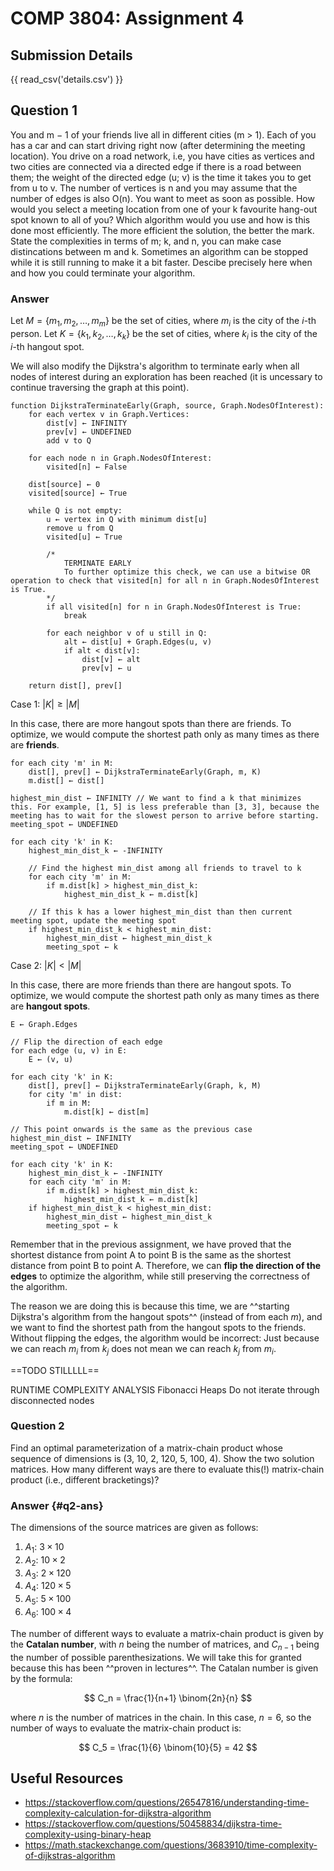 # COMP 3804: Assignment 4

## Submission Details

{{ read_csv('details.csv') }}

## Question 1

You and m − 1 of your friends live all in different cities (m > 1). Each of you has a car and can start driving right now (after determining the meeting location). You drive on a road network, i.e, you have cities as vertices and two cities are connected via a directed edge if there is a road between them; the weight of the directed edge (u; v) is the time it takes you to get from u to v. The number of vertices is n and you may assume that the number of edges is also O(n). You want to meet as soon as possible. How would you select a meeting location from one of your k favourite hang-out spot known to all of you? Which algorithm would you use and how is this done most efficiently. The more efficient the solution, the better the mark. State the complexities in terms of m; k, and n, you can make case distincations between m and k. Sometimes an algorithm can be stopped while it is still running to make it a bit faster. Descibe precisely here when and how you could terminate your algorithm.

### Answer

Let $M = \{m_1, m_2, \ldots, m_{m}\}$ be the set of cities, where $m_i$ is the city of the $i$-th person.
Let $K = \{k_1, k_2, \ldots, k_{k}\}$  be the set of cities, where $k_i$ is the city of the $i$-th hangout spot.

We will also modify the Dijkstra's algorithm to terminate early when all nodes of interest during an exploration has been reached (it is uncessary to continue traversing the graph at this point).

```plaintext
function DijkstraTerminateEarly(Graph, source, Graph.NodesOfInterest):
    for each vertex v in Graph.Vertices:
        dist[v] ← INFINITY
        prev[v] ← UNDEFINED
        add v to Q
   
    for each node n in Graph.NodesOfInterest:
        visited[n] ← False
    
    dist[source] ← 0
    visited[source] ← True

    while Q is not empty:
        u ← vertex in Q with minimum dist[u]
        remove u from Q
        visited[u] ← True

        /*
            TERMINATE EARLY
            To further optimize this check, we can use a bitwise OR operation to check that visited[n] for all n in Graph.NodesOfInterest is True.
        */
        if all visited[n] for n in Graph.NodesOfInterest is True:
            break
       
        for each neighbor v of u still in Q:
            alt ← dist[u] + Graph.Edges(u, v)
            if alt < dist[v]:
                dist[v] ← alt
                prev[v] ← u

    return dist[], prev[]
```

Case 1: $|K| \geq |M|$

In this case, there are more hangout spots than there are friends. To optimize, we would compute the shortest path only as many times as there are **friends**.

```plaintext
for each city 'm' in M:
    dist[], prev[] ← DijkstraTerminateEarly(Graph, m, K)
    m.dist[] ← dist[]

highest_min_dist ← INFINITY // We want to find a k that minimizes this. For example, [1, 5] is less preferable than [3, 3], because the meeting has to wait for the slowest person to arrive before starting.
meeting_spot ← UNDEFINED

for each city 'k' in K:
    highest_min_dist_k ← -INFINITY
    
    // Find the highest min_dist among all friends to travel to k
    for each city 'm' in M:
        if m.dist[k] > highest_min_dist_k:
            highest_min_dist_k ← m.dist[k]
    
    // If this k has a lower highest_min_dist than then current meeting spot, update the meeting spot
    if highest_min_dist_k < highest_min_dist:
        highest_min_dist ← highest_min_dist_k
        meeting_spot ← k
```

Case 2: $|K| < |M|$

In this case, there are more friends than there are hangout spots. To optimize, we would compute the shortest path only as many times as there are **hangout spots**.

```plaintext
E ← Graph.Edges

// Flip the direction of each edge
for each edge (u, v) in E:
    E ← (v, u)

for each city 'k' in K:
    dist[], prev[] ← DijkstraTerminateEarly(Graph, k, M)
    for city 'm' in dist:
        if m in M:
            m.dist[k] ← dist[m]

// This point onwards is the same as the previous case
highest_min_dist ← INFINITY
meeting_spot ← UNDEFINED

for each city 'k' in K:
    highest_min_dist_k ← -INFINITY
    for each city 'm' in M:
        if m.dist[k] > highest_min_dist_k:
            highest_min_dist_k ← m.dist[k]
    if highest_min_dist_k < highest_min_dist:
        highest_min_dist ← highest_min_dist_k
        meeting_spot ← k
```

Remember that in the previous assignment, we have proved that the shortest distance from point A to point B is the same as the shortest distance from point B to point A. Therefore, we can **flip the direction of the edges** to optimize the algorithm, while still preserving the correctness of the algorithm.

The reason we are doing this is because this time, we are ^^starting Dijkstra's algorithm from the hangout spots^^ (instead of from each $m$), and we want to find the shortest path from the hangout spots to the friends. Without flipping the edges, the algorithm would be incorrect: Just because we can reach $m_i$ from $k_j$ does not mean we can reach $k_j$ from $m_i$.


==TODO STILLLLL==

RUNTIME COMPLEXITY ANALYSIS
Fibonacci Heaps
Do not iterate through disconnected nodes


### Question 2

Find an optimal parameterization of a matrix-chain product whose sequence of dimensions is (3, 10, 2, 120, 5, 100, 4). Show the two solution matrices. How many different ways are there to evaluate this(!) matrix-chain product (i.e., different bracketings)?

### Answer {#q2-ans}

The dimensions of the source matrices are given as follows:

1. $A_1$: $3 \times 10$
2. $A_2$: $10 \times 2$
3. $A_3$: $2 \times 120$
4. $A_4$: $120 \times 5$
5. $A_5$: $5 \times 100$
6. $A_6$: $100 \times 4$

The number of different ways to evaluate a matrix-chain product is given by the **Catalan number**, with $n$ being the number of matrices, and $C_{n-1}$ being the number of possible parenthesizations. We will take this for granted because this has been ^^proven in lectures^^. The Catalan number is given by the formula:

$$
C_n = \frac{1}{n+1} \binom{2n}{n}
$$

where $n$ is the number of matrices in the chain. In this case, $n = 6$, so the number of ways to evaluate the matrix-chain product is:

$$
C_5 = \frac{1}{6} \binom{10}{5} = 42
$$

## Useful Resources

- <https://stackoverflow.com/questions/26547816/understanding-time-complexity-calculation-for-dijkstra-algorithm>
- <https://stackoverflow.com/questions/50458834/dijkstra-time-complexity-using-binary-heap>
- <https://math.stackexchange.com/questions/3683910/time-complexity-of-dijkstras-algorithm>
